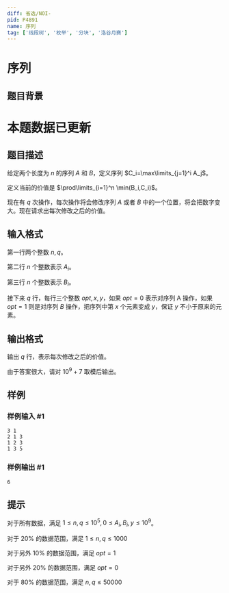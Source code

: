 ```yaml
---
diff: 省选/NOI-
pid: P4891
name: 序列
tag: ['线段树', '枚举', '分块', '洛谷月赛']
---
```

# 序列
## 题目背景

# 本题数据已更新
## 题目描述

给定两个长度为 $n$ 的序列 $A$ 和 $B$，定义序列 $C_i=\max\limits_{j=1}^i A_j$。

定义当前的价值是 $\prod\limits_{i=1}^n \min(B_i,C_i)$。

现在有 $q$ 次操作，每次操作将会修改序列 $A$ 或者 $B$ 中的一个位置，将会把数字变大。现在请求出每次修改之后的价值。
## 输入格式

第一行两个整数 $n,q$。

第二行 $n$ 个整数表示 $A_i$。

第三行 $n$ 个整数表示 $B_i$。

接下来 $q$ 行，每行三个整数 $opt,x,y$，如果 $opt=0$ 表示对序列 A 操作，如果 $opt=1$ 则是对序列 $B$ 操作，把序列中第 $x$ 个元素变成 $y$，保证 $y$ 不小于原来的元素。
## 输出格式

输出 $q$ 行，表示每次修改之后的价值。

由于答案很大，请对 $10^9+7$ 取模后输出。
## 样例

### 样例输入 #1
```
3 1
2 1 3
1 2 3
1 3 5

```
### 样例输出 #1
```
6
```
## 提示

对于所有数据，满足 $1 \le n,q\le 10^5,0\le A_i,B_i,y \le 10^9$。

对于 20% 的数据范围，满足 $1\le n,q\le 1000$

对于另外 10% 的数据范围，满足 $opt=1$

对于另外 20% 的数据范围，满足 $opt=0$

对于 80% 的数据范围，满足 $n,q\le 50000$

